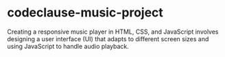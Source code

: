 # codeclause-music-project
Creating a responsive music player in HTML, CSS, and JavaScript involves designing a user interface (UI) that adapts to different screen sizes and using JavaScript to handle audio playback.
